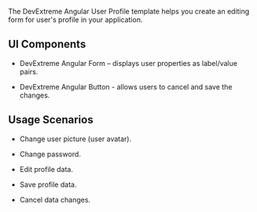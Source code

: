 The DevExtreme Angular User Profile template helps you create an editing form for user's profile in your application.

## UI Components  

- DevExtreme Angular Form – displays user properties as label/value pairs.

- DevExtreme Angular Button - allows users to cancel and save the changes.

## Usage Scenarios 

- Change user picture (user avatar).

- Change password.

- Edit profile data.

- Save profile data.

- Cancel data changes.